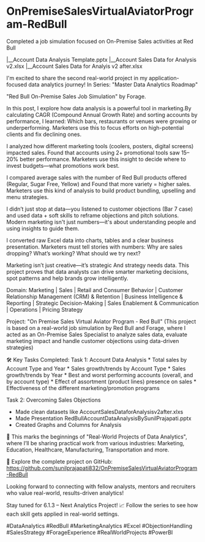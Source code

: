 # OnPremiseSalesVirtualAviatorProgram-RedBull

Completed a job simulation focused on On-Premise Sales activities at Red Bull

|__Account Data Analysis Template.pptx
|__Account Sales Data for Analysis v2.xlsx
|__Account Sales Data for Analyis v2 after.xlsx

I'm excited to share the second real-world project in my application-focused data analytics journey! In Series: "Master Data Analytics Roadmap"  

"Red Bull On-Premise Sales Job Simulation" by Forage. 

In this post, I explore how data analysis is a powerful tool in marketing.By calculating CAGR (Compound Annual Growth Rate) and sorting accounts by performance, I learned: Which bars, restaurants or venues were growing or underperforming. Marketers use this to focus efforts on high-potential clients and fix declining ones.

I analyzed how different marketing tools (coolers, posters, digital screens) impacted sales. Found that accounts using 2+ promotional tools saw 15–20% better performance. Marketers use this insight to decide where to invest budgets—what promotions work best.

I compared average sales with the number of Red Bull products offered (Regular, Sugar Free, Yellow) and Found that more variety = higher sales. Marketers use this kind of analysis to build product bundling, upselling and menu strategies.

I didn’t just stop at data—you listened to customer objections (Bar 7 case) and used data + soft skills to reframe objections and pitch solutions. Modern marketing isn't just numbers—it's about understanding people and using insights to guide them.

I converted raw Excel data into charts, tables and a clear business presentation. Marketers must tell stories with numbers: Why are sales dropping? What’s working? What should we try next?

Marketing isn’t just creative—it’s strategic And strategy needs data.
This project proves that data analysts can drive smarter marketing decisions, spot patterns and help brands grow intelligently.

Domain: Marketing | Sales | Retail and Consumer Behavior | Customer Relationship Management (CRM) & Retention | Business Intelligence & Reporting |  Strategic Decision-Making | Sales Enablement & Communication | Operations | Pricing Strategy

Project: "On Premise Sales Virtual Aviator Program - Red Bull" (This project is based on a real-world job simulation by Red Bull and Forage, where I acted as an On-Premise Sales Specialist to analyze sales data, evaluate marketing impact and handle customer objections using data-driven strategies)


🛠️ Key Tasks Completed:
Task 1: Account Data Analysis
         * Total sales by Account Type and Year
         * Sales growth/trends by Account Type
         * Sales growth/trends by Year
         * Best and worst performing accounts (overall, and by account type)
         * Effect of assortment (product lines) presence on sales
         * Effectiveness of the different marketing/promotion programs

Task 2: Overcoming Sales Objections
* Made clean datasets like AccountSalesDataforAnalysisv2after.xlxs
* Made Presentation RedBullAccountDataAnalysisBySunilPrajapati.pptx
* Created Graphs and Columns for Analysis

🔗 This marks the beginnings of "Real-World Projects of Data Analytics", where I’ll be sharing practical work from various industries:
Marketing, Education, Healthcare, Manufacturing, Transportation and more.

🔗 Explore the complete project on GitHub: https://github.com/sunilprajapati832/OnPremiseSalesVirtualAviatorProgram-RedBull

Looking forward to connecting with fellow analysts, mentors and recruiters who value real-world, results-driven analytics!

Stay tuned for 6.1.3 – Next Analytics Project! 📈
Follow the series to see how each skill gets applied in real-world settings.

#DataAnalytics #RedBull #MarketingAnalytics #Excel #ObjectionHandling #SalesStrategy #ForageExperience #RealWorldProjects #PowerBI 




